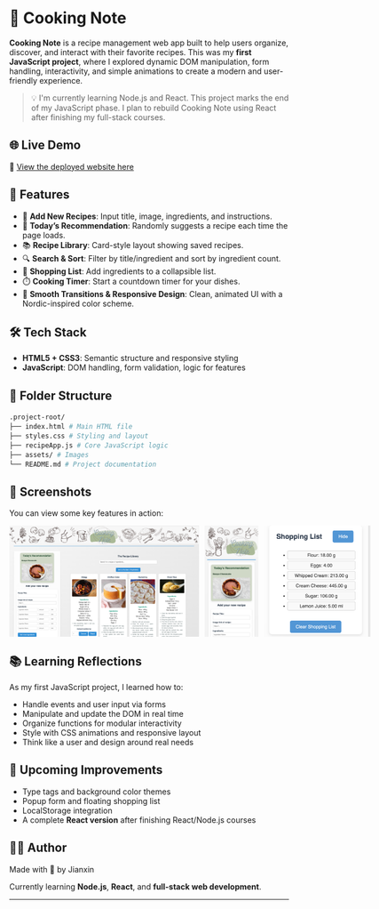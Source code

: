 # 🍳 Cooking Note

**Cooking Note** is a recipe management web app built to help users organize, discover, and interact with their favorite recipes. This was my **first JavaScript project**, where I explored dynamic DOM manipulation, form handling, interactivity, and simple animations to create a modern and user-friendly experience.

> 💡 I'm currently learning Node.js and React. This project marks the end of my JavaScript phase. I plan to rebuild Cooking Note using React after finishing my full-stack courses.

## 🌐 Live Demo

🔗 [View the deployed website here](https://cookingnote.netlify.app/)

## 🚀 Features

- 📝 **Add New Recipes**: Input title, image, ingredients, and instructions.
- 🎲 **Today’s Recommendation**: Randomly suggests a recipe each time the page loads.
- 📚 **Recipe Library**: Card-style layout showing saved recipes.
- 🔍 **Search & Sort**: Filter by title/ingredient and sort by ingredient count.
- 🛒 **Shopping List**: Add ingredients to a collapsible list.
- ⏱️ **Cooking Timer**: Start a countdown timer for your dishes.
- 🎨 **Smooth Transitions & Responsive Design**: Clean, animated UI with a Nordic-inspired color scheme.

## 🛠️ Tech Stack

- **HTML5 + CSS3**: Semantic structure and responsive styling
- **JavaScript**: DOM handling, form validation, logic for features

## 📁 Folder Structure

```bash
.project-root/
├── index.html # Main HTML file
├── styles.css # Styling and layout
├── recipeApp.js # Core JavaScript logic
├── assets/ # Images
└── README.md # Project documentation
```

## 📸 Screenshots

You can view some key features in action:

<div style="display: flex; gap: 10px;">
    <img src="app/assets/sswebsite.png" alt="website" height="200" />
    <img src="app/assets/ssmobile.png" alt="mobileview" height="200" />
    <img src="app/assets/shoppinglist.png" alt="shoppinglist" height="200" />
</div>

## 📚 Learning Reflections

As my first JavaScript project, I learned how to:

- Handle events and user input via forms
- Manipulate and update the DOM in real time
- Organize functions for modular interactivity
- Style with CSS animations and responsive layout
- Think like a user and design around real needs

## 🔮 Upcoming Improvements

- Type tags and background color themes
- Popup form and floating shopping list
- LocalStorage integration
- A complete **React version** after finishing React/Node.js courses

## 🧑‍💻 Author

Made with 💛 by Jianxin

Currently learning **Node.js**, **React**, and **full-stack web development**.

---
